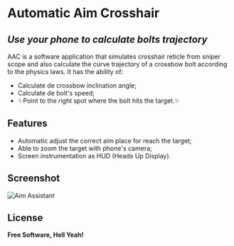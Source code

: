 # Automatic Aim Crosshair
## _Use your phone to calculate bolts trajectory_

AAC is a software application that simulates crosshair reticle from sniper scope and also calculate the curve trajectory of a crossbow bolt according to the physics laws. It has the ability of:

- Calculate de crossbow inclination angle;
- Calculate de bolt's speed;
- ✨Point to the right spot where the bolt hits the target.✨

## Features

- Automatic adjust the correct aim place for reach the target;
- Able to zoom the target with phone's camera;
- Screen instrumentation as HUD (Heads Up Display).

## Screenshot

![Aim Assistant](/reference/automatic_aim_assistant?raw=true "Applicatin Screenshot")

## License

**Free Software, Hell Yeah!**